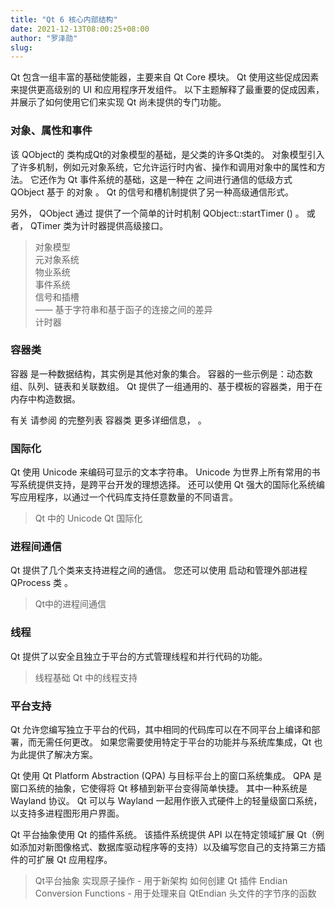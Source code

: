 ```yaml
---
title: "Qt 6 核心内部结构"
date: 2021-12-13T08:00:25+08:00
author: "罗泽勋"
slug: 
---
```


Qt 包含一组丰富的基础使能器，主要来自 Qt Core 模块。 Qt 使用这些促成因素来提供更高级别的 UI 和应用程序开发组件。 以下主题解释了最重要的促成因素，并展示了如何使用它们来实现 Qt 尚未提供的专门功能。 

### 对象、属性和事件 

该 QObject的 类构成Qt的对象模型的基础，是父类的许多Qt类的。 对象模型引入了许多机制，例如元对象系统，它允许运行时内省、操作和调用对象中的属性和方法。 它还作为 Qt 事件系统的基础，这是一种在 之间进行通信的低级方式 QObject 基于 的对象 。 Qt 的信号和槽机制提供了另一种高级通信形式。

另外， QObject 通过 提供了一个简单的计时机制 QObject::startTimer () 。 或者， QTimer 类为计时器提供高级接口。 

> 对象模型  
> 元对象系统  
> 物业系统  
> 事件系统  
> 信号和插槽  
> —— 基于字符串和基于函子的连接之间的差异  
> 计时器  

### 容器类

容器 是一种数据结构，其实例是其他对象的集合。 容器的一些示例是：动态数组、队列、链表和关联数组。 Qt 提供了一组通用的、基于模板的容器类，用于在内存中构造数据。

有关 请参阅 的完整列表 容器类 更多详细信息， 。 

### 国际化

Qt 使用 Unicode 来编码可显示的文本字符串。 Unicode 为世界上所有常用的书写系统提供支持，是跨平台开发的理想选择。 还可以使用 Qt 强大的国际化系统编写应用程序，以通过一个代码库支持任意数量的不同语言。

> Qt 中的 Unicode
> Qt 国际化

### 进程间通信 

Qt 提供了几个类来支持进程之间的通信。 您还可以使用 启动和管理外部进程 QProcess 类 。

> Qt中的进程间通信

### 线程

Qt 提供了以安全且独立于平台的方式管理线程和并行代码的功能。

> 线程基础
> Qt 中的线程支持

### 平台支持 

Qt 允许您编写独立于平台的代码，其中相同的代码库可以在不同平台上编译和部署，而无需任何更改。 如果您需要使用特定于平台的功能并与系统库集成，Qt 也为此提供了解决方案。

Qt 使用 Qt Platform Abstraction (QPA) 与目标平台上的窗口系统集成。 QPA 是窗口系统的抽象，它使得将 Qt 移植到新平台变得简单快捷。 其中一种系统是 Wayland 协议。 Qt 可以与 Wayland 一起用作嵌入式硬件上的轻量级窗口系统，以支持多进程图形用户界面。

Qt 平台抽象使用 Qt 的插件系统。 该插件系统提供 API 以在特定领域扩展 Qt（例如添加对新图像格式、数据库驱动程序等的支持）以及编写您自己的支持第三方插件的可扩展 Qt 应用程序。

> Qt平台抽象
> 实现原子操作 - 用于新架构
> 如何创建 Qt 插件
> Endian Conversion Functions - 用于处理来自 QtEndian 头文件的字节序的函数
